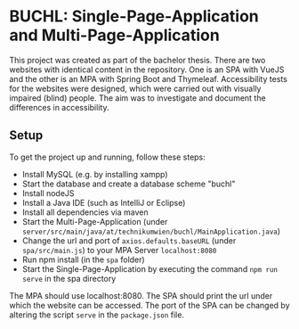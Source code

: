 # BUCHL: Single-Page-Application and Multi-Page-Application
This project was created as part of the bachelor thesis. 
There are two websites with identical content in the repository. 
One is an SPA with VueJS and the other is an MPA with Spring Boot and Thymeleaf. 
Accessibility tests for the websites were designed, which were carried out with visually impaired (blind) people. 
The aim was to investigate and document the differences in accessibility.

## Setup
To get the project up and running, follow these steps:
* Install MySQL (e.g. by installing xampp)
* Start the database and create a database scheme "buchl"
* Install nodeJS
* Install a Java IDE (such as IntelliJ or Eclipse)
* Install all dependencies via maven
* Start the Multi-Page-Application (under `server/src/main/java/at/technikumwien/buchl/MainApplication.java`)
* Change the url and port of `axios.defaults.baseURL` (under `spa/src/main.js`) to your MPA Server `localhost:8080`
* Run npm install (in the `spa` folder)
* Start the Single-Page-Application by executing the command `npm run serve` in the spa directory

The MPA should use localhost:8080. 
The SPA should print the url under which the website can be accessed. 
The port of the SPA can be changed by altering the script `serve` in the `package.json` file.
